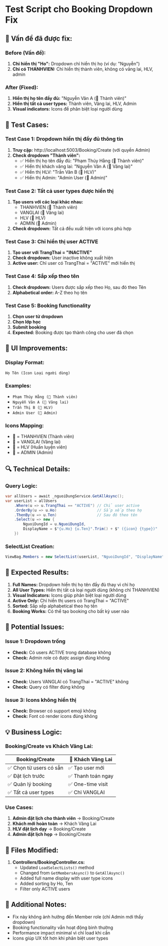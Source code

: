 # Test Script cho Booking Dropdown Fix

## 🎯 **Vấn đề đã được fix:**

### **Before (Vấn đề):**
1. **Chỉ hiển thị "Ho":** Dropdown chỉ hiển thị họ (ví dụ: "Nguyễn")
2. **Chỉ có THANHVIEN:** Chỉ hiển thị thành viên, không có vãng lai, HLV, admin

### **After (Fixed):**
1. **Hiển thị họ tên đầy đủ:** "Nguyễn Văn A (👤 Thành viên)"
2. **Hiển thị tất cả user types:** Thành viên, Vãng lai, HLV, Admin
3. **Visual indicators:** Icons để phân biệt loại người dùng

## 🧪 **Test Cases:**

### **Test Case 1: Dropdown hiển thị đầy đủ thông tin**
1. **Truy cập:** http://localhost:5003/Booking/Create (với quyền Admin)
2. **Check dropdown "Thành viên":**
   - ✅ Hiển thị họ tên đầy đủ: "Phạm Thúy Hằng (👤 Thành viên)"
   - ✅ Hiển thị khách vãng lai: "Nguyễn Văn A (🚶 Vãng lai)"
   - ✅ Hiển thị HLV: "Trần Văn B (💪 HLV)"
   - ✅ Hiển thị Admin: "Admin User (👔 Admin)"

### **Test Case 2: Tất cả user types được hiển thị**
1. **Tạo users với các loại khác nhau:**
   - THANHVIEN (👤 Thành viên)
   - VANGLAI (🚶 Vãng lai)
   - HLV (💪 HLV)
   - ADMIN (👔 Admin)
2. **Check dropdown:** Tất cả đều xuất hiện với icons phù hợp

### **Test Case 3: Chỉ hiển thị user ACTIVE**
1. **Tạo user với TrangThai = "INACTIVE"**
2. **Check dropdown:** User inactive không xuất hiện
3. **Active user:** Chỉ user có TrangThai = "ACTIVE" mới hiển thị

### **Test Case 4: Sắp xếp theo tên**
1. **Check dropdown:** Users được sắp xếp theo Họ, sau đó theo Tên
2. **Alphabetical order:** A-Z theo họ tên

### **Test Case 5: Booking functionality**
1. **Chọn user từ dropdown**
2. **Chọn lớp học**
3. **Submit booking**
4. **Expected:** Booking được tạo thành công cho user đã chọn

## 🎨 **UI Improvements:**

### **Display Format:**
```
Họ Tên (Icon Loại người dùng)
```

### **Examples:**
- `Phạm Thúy Hằng (👤 Thành viên)`
- `Nguyễn Văn A (🚶 Vãng lai)`
- `Trần Thị B (💪 HLV)`
- `Admin User (👔 Admin)`

### **Icons Mapping:**
- 👤 = THANHVIEN (Thành viên)
- 🚶 = VANGLAI (Vãng lai)
- 💪 = HLV (Huấn luyện viên)
- 👔 = ADMIN (Admin)

## 🔍 **Technical Details:**

### **Query Logic:**
```csharp
var allUsers = await _nguoiDungService.GetAllAsync();
var userList = allUsers
    .Where(u => u.TrangThai == "ACTIVE") // Chỉ user active
    .OrderBy(u => u.Ho)                  // Sắp xếp theo họ
    .ThenBy(u => u.Ten)                  // Sau đó theo tên
    .Select(u => new {
        NguoiDungId = u.NguoiDungId,
        DisplayName = $"{u.Ho} {u.Ten}".Trim() + $" ({icon} {type})"
    })
```

### **SelectList Creation:**
```csharp
ViewBag.Members = new SelectList(userList, "NguoiDungId", "DisplayName");
```

## 🎯 **Expected Results:**

1. **Full Names:** Dropdown hiển thị họ tên đầy đủ thay vì chỉ họ
2. **All User Types:** Hiển thị tất cả loại người dùng (không chỉ THANHVIEN)
3. **Visual Indicators:** Icons giúp phân biệt loại người dùng
4. **Active Only:** Chỉ hiển thị users có TrangThai = "ACTIVE"
5. **Sorted:** Sắp xếp alphabetical theo họ tên
6. **Booking Works:** Có thể tạo booking cho bất kỳ user nào

## 🚨 **Potential Issues:**

### **Issue 1: Dropdown trống**
- **Check:** Có users ACTIVE trong database không
- **Check:** Admin role có được assign đúng không

### **Issue 2: Không hiển thị vãng lai**
- **Check:** Users VANGLAI có TrangThai = "ACTIVE" không
- **Check:** Query có filter đúng không

### **Issue 3: Icons không hiển thị**
- **Check:** Browser có support emoji không
- **Check:** Font có render icons đúng không

## 💡 **Business Logic:**

### **Booking/Create vs Khách Vãng Lai:**

| **Booking/Create** | **🚶 Khách Vãng Lai** |
|-------------------|---------------------|
| ✅ Chọn từ users có sẵn | ✅ Tạo user mới |
| ✅ Đặt lịch trước | ✅ Thanh toán ngay |
| ✅ Quản lý booking | ✅ One-time visit |
| ✅ Tất cả user types | ✅ Chỉ VANGLAI |

### **Use Cases:**
1. **Admin đặt lịch cho thành viên** → Booking/Create
2. **Khách mới hoàn toàn** → Khách Vãng Lai
3. **HLV đặt lịch dạy** → Booking/Create
4. **Admin đặt lịch họp** → Booking/Create

## 🔧 **Files Modified:**

1. **Controllers/BookingController.cs:**
   - Updated `LoadSelectLists()` method
   - Changed from `GetMembersAsync()` to `GetAllAsync()`
   - Added full name display with user type icons
   - Added sorting by Ho, Ten
   - Filter only ACTIVE users

## 📝 **Additional Notes:**

- Fix này không ảnh hưởng đến Member role (chỉ Admin mới thấy dropdown)
- Booking functionality vẫn hoạt động bình thường
- Performance impact minimal vì chỉ load khi cần
- Icons giúp UX tốt hơn khi phân biệt user types
